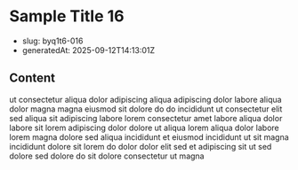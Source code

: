 # Sample Title 16

- slug: byq1t6-016
- generatedAt: 2025-09-12T14:13:01Z

## Content
ut consectetur aliqua dolor adipiscing aliqua adipiscing dolor labore aliqua dolor magna magna eiusmod sit dolore do do incididunt ut consectetur elit sed aliqua sit adipiscing labore lorem consectetur amet labore aliqua dolor labore sit lorem adipiscing dolor dolore ut aliqua lorem aliqua dolor labore lorem magna dolore sed aliqua incididunt et eiusmod incididunt ut sit magna incididunt dolore sit lorem do dolor dolor elit sed et adipiscing sit ut sed dolore sed dolore do sit dolore consectetur ut magna
